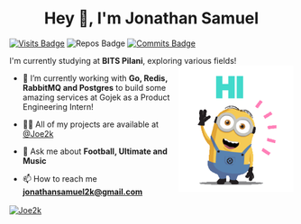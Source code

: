 <h1 align="center">Hey 👋, I'm Jonathan Samuel</h1>

[![Visits Badge](https://badges.pufler.dev/visits/Joe2k/Joe2k?color=red&style=for-the-badge)](https://github.com/Joe2k/Joe2k?color=blue)
![Repos Badge](https://badges.pufler.dev/repos/Joe2k?color=green&style=for-the-badge)
[![Commits Badge](https://badges.pufler.dev/commits/monthly/Joe2k?color=blue&style=for-the-badge)](https://badges.pufler.dev)

I'm currently studying at **BITS Pilani**, exploring various fields!
<br/>
<img align="right" height="225" src="004b173f6e3d6843df10114e087f30a8.gif">

- 🌱 I’m currently working with **Go, Redis, RabbitMQ and Postgres** to build some amazing services at Gojek as a Product Engineering Intern!

- 👨‍💻 All of my projects are available at [@Joe2k](https://github.com/Joe2k)

- 💬 Ask me about **Football, Ultimate and Music**

- 📫 How to reach me **jonathansamuel2k@gmail.com**

<a href="https://github.com/anuraghazra/github-readme-stats">
  <img align="center" src="https://github-readme-stats.vercel.app/api?username=Joe2k&show_icons=true&locale=en" alt="Joe2k" />
</a>

<!-- <a href="https://github.com/anuraghazra/github-readme-stats">  -->
<!--   <img align="center" src="https://github-readme-stats.vercel.app/api/wakatime?username=Joe2k" alt="Joe2k" /> -->
<!-- </a> -->

